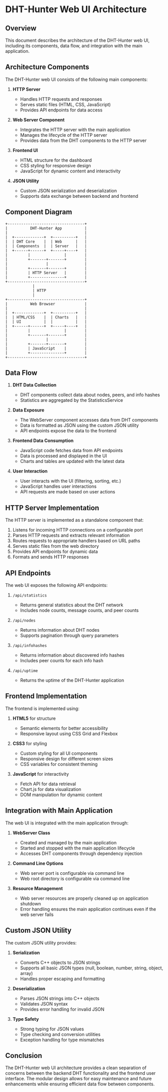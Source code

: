 # DHT-Hunter Web UI Architecture

## Overview

This document describes the architecture of the DHT-Hunter web UI, including its components, data flow, and integration with the main application.

## Architecture Components

The DHT-Hunter web UI consists of the following main components:

1. **HTTP Server**
   - Handles HTTP requests and responses
   - Serves static files (HTML, CSS, JavaScript)
   - Provides API endpoints for data access

2. **Web Server Component**
   - Integrates the HTTP server with the main application
   - Manages the lifecycle of the HTTP server
   - Provides data from the DHT components to the HTTP server

3. **Frontend UI**
   - HTML structure for the dashboard
   - CSS styling for responsive design
   - JavaScript for dynamic content and interactivity

4. **JSON Utility**
   - Custom JSON serialization and deserialization
   - Supports data exchange between backend and frontend

## Component Diagram

```
+----------------------------------+
|          DHT-Hunter App          |
|                                  |
|  +-------------+  +----------+   |
|  | DHT Core    |  | Web      |   |
|  | Components  |  | Server   |   |
|  +------+------+  +-----+----+   |
|         |               |        |
|         +-------+-------+        |
|                 |                |
|         +-------+-------+        |
|         | HTTP Server   |        |
|         +---------------+        |
+----------------------------------+
            |
            | HTTP
            |
+----------------------------------+
|          Web Browser             |
|                                  |
|  +-------------+  +----------+   |
|  | HTML/CSS    |  | Charts   |   |
|  | UI          |  |          |   |
|  +------+------+  +-----+----+   |
|         |               |        |
|         +-------+-------+        |
|                 |                |
|         +-------+-------+        |
|         | JavaScript    |        |
|         +---------------+        |
+----------------------------------+
```

## Data Flow

1. **DHT Data Collection**
   - DHT components collect data about nodes, peers, and info hashes
   - Statistics are aggregated by the StatisticsService

2. **Data Exposure**
   - The WebServer component accesses data from DHT components
   - Data is formatted as JSON using the custom JSON utility
   - API endpoints expose the data to the frontend

3. **Frontend Data Consumption**
   - JavaScript code fetches data from API endpoints
   - Data is processed and displayed in the UI
   - Charts and tables are updated with the latest data

4. **User Interaction**
   - User interacts with the UI (filtering, sorting, etc.)
   - JavaScript handles user interactions
   - API requests are made based on user actions

## HTTP Server Implementation

The HTTP server is implemented as a standalone component that:

1. Listens for incoming HTTP connections on a configurable port
2. Parses HTTP requests and extracts relevant information
3. Routes requests to appropriate handlers based on URL paths
4. Serves static files from the web directory
5. Provides API endpoints for dynamic data
6. Formats and sends HTTP responses

## API Endpoints

The web UI exposes the following API endpoints:

1. `/api/statistics`
   - Returns general statistics about the DHT network
   - Includes node counts, message counts, and peer counts

2. `/api/nodes`
   - Returns information about DHT nodes
   - Supports pagination through query parameters

3. `/api/infohashes`
   - Returns information about discovered info hashes
   - Includes peer counts for each info hash

4. `/api/uptime`
   - Returns the uptime of the DHT-Hunter application

## Frontend Implementation

The frontend is implemented using:

1. **HTML5** for structure
   - Semantic elements for better accessibility
   - Responsive layout using CSS Grid and Flexbox

2. **CSS3** for styling
   - Custom styling for all UI components
   - Responsive design for different screen sizes
   - CSS variables for consistent theming

3. **JavaScript** for interactivity
   - Fetch API for data retrieval
   - Chart.js for data visualization
   - DOM manipulation for dynamic content

## Integration with Main Application

The web UI is integrated with the main application through:

1. **WebServer Class**
   - Created and managed by the main application
   - Started and stopped with the main application lifecycle
   - Accesses DHT components through dependency injection

2. **Command Line Options**
   - Web server port is configurable via command line
   - Web root directory is configurable via command line

3. **Resource Management**
   - Web server resources are properly cleaned up on application shutdown
   - Error handling ensures the main application continues even if the web server fails

## Custom JSON Utility

The custom JSON utility provides:

1. **Serialization**
   - Converts C++ objects to JSON strings
   - Supports all basic JSON types (null, boolean, number, string, object, array)
   - Handles proper escaping and formatting

2. **Deserialization**
   - Parses JSON strings into C++ objects
   - Validates JSON syntax
   - Provides error handling for invalid JSON

3. **Type Safety**
   - Strong typing for JSON values
   - Type checking and conversion utilities
   - Exception handling for type mismatches

## Conclusion

The DHT-Hunter web UI architecture provides a clean separation of concerns between the backend DHT functionality and the frontend user interface. The modular design allows for easy maintenance and future enhancements while ensuring efficient data flow between components.
